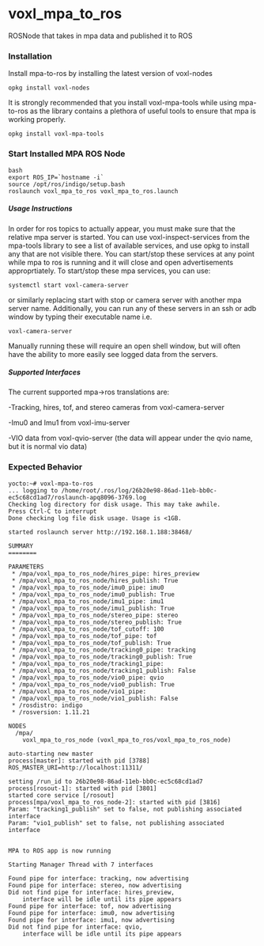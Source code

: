 # voxl_mpa_to_ros

ROSNode that takes in mpa data and published it to ROS

### Installation
Install mpa-to-ros by installing the latest version of voxl-nodes
```
opkg install voxl-nodes
```

It is strongly recommended that you install voxl-mpa-tools while using mpa-to-ros as the library contains a plethora of useful tools to ensure that mpa is working properly.

```
opkg install voxl-mpa-tools
```


### Start Installed MPA ROS Node
```
bash
export ROS_IP=`hostname -i`
source /opt/ros/indigo/setup.bash
roslaunch voxl_mpa_to_ros voxl_mpa_to_ros.launch
```
##### Usage Instructions
In order for ros topics to actually appear, you must make sure that the relative
mpa server is started. You can use voxl-inspect-services from the mpa-tools library
to see a list of available services, and use opkg to install any that are not visible there.
You can start/stop these services at any point while mpa to ros is running and it will close
and open advertisements approprtiately. To start/stop these mpa services, you can use:
```
systemctl start voxl-camera-server
```
or similarly replacing start with stop or camera server with another mpa server name. Additionally, 
you can run any of these servers in an ssh or adb window by typing their executable name i.e.
```
voxl-camera-server
```
Manually running these will require an open shell window, but will often have the ability to more 
easily see logged data from the servers.

##### Supported Interfaces
The current supported mpa->ros translations are:  

-Tracking, hires, tof, and stereo cameras from voxl-camera-server  

-Imu0 and Imu1 from voxl-imu-server  

-VIO data from voxl-qvio-server (the data will appear under the qvio name, but it is normal vio data)  

### Expected Behavior
```
yocto:~# voxl-mpa-to-ros
... logging to /home/root/.ros/log/26b20e98-86ad-11eb-bb0c-ec5c68cd1ad7/roslaunch-apq8096-3769.log
Checking log directory for disk usage. This may take awhile.
Press Ctrl-C to interrupt
Done checking log file disk usage. Usage is <1GB.

started roslaunch server http://192.168.1.188:38468/

SUMMARY
========

PARAMETERS
 * /mpa/voxl_mpa_to_ros_node/hires_pipe: hires_preview
 * /mpa/voxl_mpa_to_ros_node/hires_publish: True
 * /mpa/voxl_mpa_to_ros_node/imu0_pipe: imu0
 * /mpa/voxl_mpa_to_ros_node/imu0_publish: True
 * /mpa/voxl_mpa_to_ros_node/imu1_pipe: imu1
 * /mpa/voxl_mpa_to_ros_node/imu1_publish: True
 * /mpa/voxl_mpa_to_ros_node/stereo_pipe: stereo
 * /mpa/voxl_mpa_to_ros_node/stereo_publish: True
 * /mpa/voxl_mpa_to_ros_node/tof_cutoff: 100
 * /mpa/voxl_mpa_to_ros_node/tof_pipe: tof
 * /mpa/voxl_mpa_to_ros_node/tof_publish: True
 * /mpa/voxl_mpa_to_ros_node/tracking0_pipe: tracking
 * /mpa/voxl_mpa_to_ros_node/tracking0_publish: True
 * /mpa/voxl_mpa_to_ros_node/tracking1_pipe: 
 * /mpa/voxl_mpa_to_ros_node/tracking1_publish: False
 * /mpa/voxl_mpa_to_ros_node/vio0_pipe: qvio
 * /mpa/voxl_mpa_to_ros_node/vio0_publish: True
 * /mpa/voxl_mpa_to_ros_node/vio1_pipe: 
 * /mpa/voxl_mpa_to_ros_node/vio1_publish: False
 * /rosdistro: indigo
 * /rosversion: 1.11.21

NODES
  /mpa/
    voxl_mpa_to_ros_node (voxl_mpa_to_ros/voxl_mpa_to_ros_node)

auto-starting new master
process[master]: started with pid [3788]
ROS_MASTER_URI=http://localhost:11311/

setting /run_id to 26b20e98-86ad-11eb-bb0c-ec5c68cd1ad7
process[rosout-1]: started with pid [3801]
started core service [/rosout]
process[mpa/voxl_mpa_to_ros_node-2]: started with pid [3816]
Param: "tracking1_publish" set to false, not publishing associated interface
Param: "vio1_publish" set to false, not publishing associated interface


MPA to ROS app is now running

Starting Manager Thread with 7 interfaces

Found pipe for interface: tracking, now advertising
Found pipe for interface: stereo, now advertising
Did not find pipe for interface: hires_preview,
    interface will be idle until its pipe appears
Found pipe for interface: tof, now advertising
Found pipe for interface: imu0, now advertising
Found pipe for interface: imu1, now advertising
Did not find pipe for interface: qvio,
    interface will be idle until its pipe appears

```
